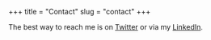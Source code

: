 +++
title = "Contact"
slug = "contact"
+++

The best way to reach me is on [Twitter](https://twitter.com/AgnosisGames) or via my [LinkedIn](https://www.linkedin.com/in/bouke-stam-0a1235107/).